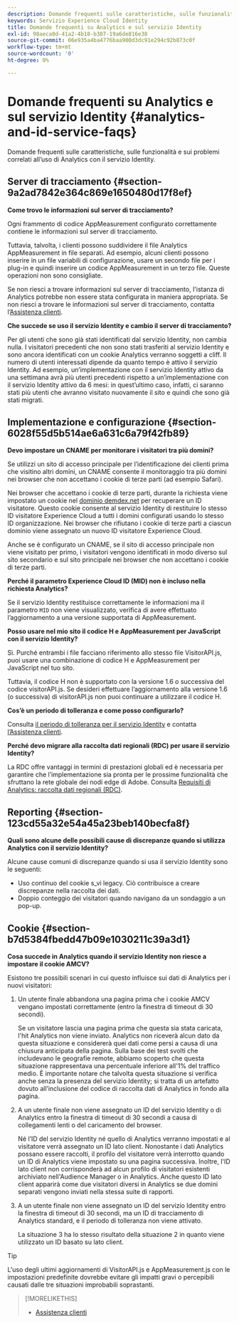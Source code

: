 ```yaml
---
description: Domande frequenti sulle caratteristiche, sulle funzionalità e sui problemi correlati all’uso di Analytics con il servizio Experience Cloud Identity.
keywords: Servizio Experience Cloud Identity
title: Domande frequenti su Analytics e sul servizio Identity
exl-id: 98aeca0d-41a2-4b18-b307-19a6de816e38
source-git-commit: 06e935a4ba4776baa900d3dc91e294c92b873c0f
workflow-type: tm+mt
source-wordcount: '0'
ht-degree: 0%

---
```


# Domande frequenti su Analytics e sul servizio Identity {#analytics-and-id-service-faqs}

Domande frequenti sulle caratteristiche, sulle funzionalità e sui problemi correlati all’uso di Analytics con il servizio Identity.

## Server di tracciamento {#section-9a2ad7842e364c869e1650480d17f8ef}

**Come trovo le informazioni sul server di tracciamento?**

Ogni frammento di codice AppMeasurement configurato correttamente contiene le informazioni sul server di tracciamento.

Tuttavia, talvolta, i clienti possono suddividere il file Analytics AppMeasurement in file separati. Ad esempio, alcuni clienti possono inserire in un file variabili di configurazione, usare un secondo file per i plug-in e quindi inserire un codice AppMeasurement in un terzo file. Queste operazioni non sono consigliate.

Se non riesci a trovare informazioni sul server di tracciamento, l&#39;istanza di Analytics potrebbe non essere stata configurata in maniera appropriata. Se non riesci a trovare le informazioni sul server di tracciamento, contatta l’[Assistenza clienti](https://helpx.adobe.com/it/marketing-cloud/contact-support.html).

**Che succede se uso il servizio Identity e cambio il server di tracciamento?**

Per gli utenti che sono già stati identificati dal servizio Identity, non cambia nulla. I visitatori precedenti che non sono stati trasferiti al servizio Identity e sono ancora identificati con un cookie Analytics verranno soggetti a cliff. Il numero di utenti interessati dipende da quanto tempo è attivo il servizio Identity. Ad esempio, un’implementazione con il servizio Identity attivo da una settimana avrà più utenti precedenti rispetto a un’implementazione con il servizio Identity attivo da 6 mesi: in quest’ultimo caso, infatti, ci saranno stati più utenti che avranno visitato nuovamente il sito e quindi che sono già stati migrati.

## Implementazione e configurazione {#section-6028f55d5b514ae6a631c6a79f42fb89}

**Devo impostare un CNAME per monitorare i visitatori tra più domini?**

Se utilizzi un sito di accesso principale per l’identificazione dei clienti prima che visitino altri domini, un CNAME consente il monitoraggio tra più domini nei browser che non accettano i cookie di terze parti (ad esempio Safari).

Nei browser che accettano i cookie di terze parti, durante la richiesta viene impostato un cookie nel [dominio demdex.net](https://docs.adobe.com/content/help/it-IT/audience-manager/user-guide/reference/demdex-calls.html) per recuperare un ID visitatore. Questo cookie consente al servizio Identity di restituire lo stesso ID visitatore Experience Cloud a tutti i domini configurati usando lo stesso ID organizzazione. Nei browser che rifiutano i cookie di terze parti a ciascun dominio viene assegnato un nuovo ID visitatore Experience Cloud.

Anche se è configurato un CNAME, se il sito di accesso principale non viene visitato per primo, i visitatori vengono identificati in modo diverso sul sito secondario e sul sito principale nei browser che non accettano i cookie di terze parti.

**Perché il parametro Experience Cloud ID (MID) non è incluso nella richiesta Analytics?**

Se il servizio Identity restituisce correttamente le informazioni ma il parametro `MID` non viene visualizzato, verifica di avere effettuato l’aggiornamento a una versione supportata di AppMeasurement.

**Posso usare nel mio sito il codice H e AppMeasurement per JavaScript con il servizio Identity?**

Sì. Purché entrambi i file facciano riferimento allo stesso file VisitorAPI.js, puoi usare una combinazione di codice H e AppMeasurement per JavaScript nel tuo sito.

Tuttavia, il codice H non è supportato con la versione 1.6 o successiva del codice visitorAPI.js. Se desideri effettuare l’aggiornamento alla versione 1.6 (o successiva) di visitorAPI.js non puoi continuare a utilizzare il codice H.

**Cos’è un periodo di tolleranza e come posso configurarlo?**

Consulta [il periodo di tolleranza per il servizio Identity](../reference/analytics-reference/grace-period.md) e contatta [l’Assistenza clienti](https://helpx.adobe.com/marketing-cloud/contact-support.html).

**Perché devo migrare alla raccolta dati regionali (RDC) per usare il servizio Identity?**

La RDC offre vantaggi in termini di prestazioni globali ed è necessaria per garantire che l’implementazione sia pronta per le prossime funzionalità che sfruttano la rete globale dei nodi edge di Adobe. Consulta [Requisiti di Analytics: raccolta dati regionali (RDC)](../reference/requirements.md#section-7d04bb013bc84a25bae3b148bc0ca25f).

## Reporting  {#section-123cd55a32e54a45a23beb140becfa8f}

**Quali sono alcune delle possibili cause di discrepanze quando si utilizza Analytics con il servizio Identity?**

Alcune cause comuni di discrepanze quando si usa il servizio Identity sono le seguenti:

* Uso continuo del cookie s_vi legacy. Ciò contribuisce a creare discrepanze nella raccolta dei dati.
* Doppio conteggio dei visitatori quando navigano da un sondaggio a un pop-up.

## Cookie  {#section-b7d5384fbedd47b09e1030211c39a3d1}

**Cosa succede in Analytics quando il servizio Identity non riesce a impostare il cookie AMCV?**

Esistono tre possibili scenari in cui questo influisce sui dati di Analytics per i nuovi visitatori:

1. Un utente finale abbandona una pagina prima che i cookie AMCV vengano impostati correttamente (entro la finestra di timeout di 30 secondi).

   Se un visitatore lascia una pagina prima che questa sia stata caricata, l&#39;hit Analytics non viene inviato. Analytics non riceverà alcun dato da questa situazione e considererà quei dati come persi a causa di una chiusura anticipata della pagina. Sulla base dei test svolti che includevano le geografie remote, abbiamo scoperto che questa situazione rappresentava una percentuale inferiore all&#39;1% del traffico medio. È importante notare che talvolta questa situazione si verifica anche senza la presenza del servizio Identity; si tratta di un artefatto dovuto all’inclusione del codice di raccolta dati di Analytics in fondo alla pagina.

1. A un utente finale non viene assegnato un ID del servizio Identity o di Analytics entro la finestra di timeout di 30 secondi a causa di collegamenti lenti o del caricamento del browser.

   Né l’ID del servizio Identity né quello di Analytics verranno impostati e al visitatore verrà assegnato un ID lato client. Nonostante i dati Analytics possano essere raccolti, il profilo del visitatore verrà interrotto quando un ID di Analytics viene impostato su una pagina successiva. Inoltre, l&#39;ID lato client non corrisponderà ad alcun profilo di visitatori esistenti archiviato nell&#39;Audience Manager o in Analytics. Anche questo ID lato client apparirà come due visitatori diversi in Analytics se due domini separati vengono inviati nella stessa suite di rapporti.

1. A un utente finale non viene assegnato un ID del servizio Identity entro la finestra di timeout di 30 secondi, ma un ID di tracciamento di Analytics standard, e il periodo di tolleranza non viene attivato.

   La situazione 3 ha lo stesso risultato della situazione 2 in quanto viene utilizzato un ID basato su lato client.

>[!TIP]
>
>L&#39;uso degli ultimi aggiornamenti di VisitorAPI.js e AppMeasurement.js con le impostazioni predefinite dovrebbe evitare gli impatti gravi o percepibili causati dalle tre situazioni improbabili soprastanti.

>[!MORELIKETHIS]
>
>* [Assistenza clienti](https://helpx.adobe.com/marketing-cloud/contact-support.html)


